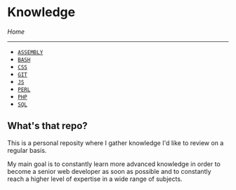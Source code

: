 # Knowledge

*Home*

---

- [`ASSEMBLY`](./ASSEMBLY/asm.md)
- [`BASH`](./BASH/bash.md)
- [`CSS`](./CSS/css.md)
- [`GIT`](./GIT/git.md) 
- [`JS`](./JS/js.md)
- [`PERL`](./PERL/perl.md)
- [`PHP`](./PHP/php.md) 
- [`SQL`](./SQL/sql.md) 

## What's that repo?

This is a personal reposity where I gather knowledge I'd like to review on a regular basis.

My main goal is to constantly learn more advanced knowledge in order to become a senior web developer as soon as possible and to constantly reach a higher level of expertise in a wide range of subjects.
